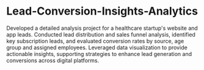 # Lead-Conversion-Insights-Analytics

Developed a detailed analysis project for a healthcare startup's website and app leads. Conducted lead distribution and sales funnel analysis, identified key subscription leads, and evaluated conversion rates by source, age group and assigned employees. Leveraged data visualization to provide actionable insights, supporting strategies to enhance lead generation and conversions across digital platforms.
